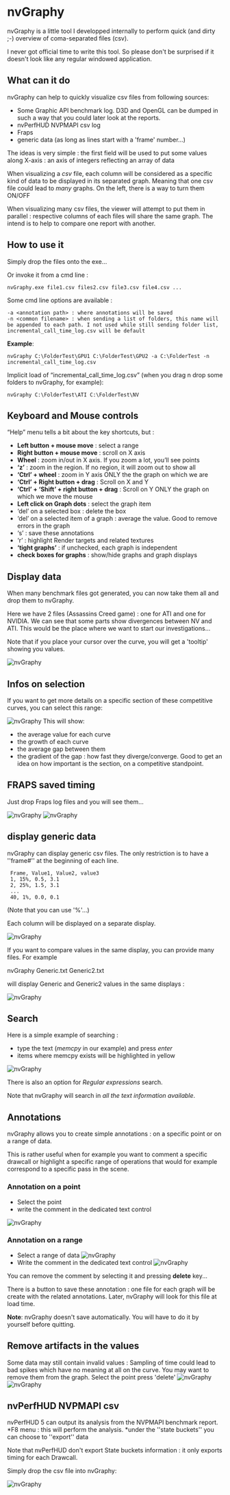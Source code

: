 # nvGraphy

nvGraphy is a little tool I developped internally to perform quick (and dirty ;-) overview of coma-separated files (csv).

I never got official time to write this tool. So please don't be surprised if it doesn't look like any regular windowed application.

## What can it do

nvGraphy can help to quickly visualize csv files from following sources:

* Some Graphic API benchmark log. D3D and OpenGL can be dumped in such a way that you could later look at the reports.
* nvPerfHUD NVPMAPI csv log
* Fraps
* generic data (as long as lines start with a 'frame' number...)

The ideas is very simple : the first field will be used to put some values along X-axis : an axis of integers reflecting an array of data

When visualizing a *csv* file, each column will be considered as a specific kind of data to be displayed in its separated graph. Meaning that one csv file could lead to *many* graphs. On the left, there is a way to turn them ON/OFF

When visualizing many csv files, the viewer will attempt to put them in parallel : respective columns of each files will share the same graph. The intend is to help to compare one report with another.

## How to use it

Simply drop the files onto the exe...

Or invoke it from a cmd line :
````
nvGraphy.exe file1.csv files2.csv file3.csv file4.csv ...
````

Some cmd line options are available :

````
-a <annotation path> : where annotations will be saved
-n <common filename> : when sending a list of folders, this name will be appended to each path. I not used while still sending folder list, incremental_call_time_log.csv will be default
````

__Example__:
````
nvGraphy C:\FolderTest\GPU1 C:\FolderTest\GPU2 -a C:\FolderTest -n incremental_call_time_log.csv
````

Implicit load of “incremental_call_time_log.csv” (when you drag n drop some folders to nvGraphy, for example):
````
nvGraphy C:\FolderTest\ATI C:\FolderTest\NV
````

## Keyboard and Mouse controls
“Help” menu tells a bit about the key shortcuts, but :

* __Left button + mouse move__ : select a range
* __Right button + mouse move__ : scroll on X axis
* __Wheel__ : zoom in/out in X axis. If you zoom a lot, you’ll see points
* __‘z’__ : zoom in the region. If no region, it will zoom out to show all
* __‘Ctrl’ + wheel__ : zoom in Y axis ONLY the the graph on which we are
* __‘Ctrl’ + Right button + drag__ : Scroll on X and Y
* __‘Ctrl’ + ‘Shift’ + right button + drag__ : Scroll on Y ONLY the graph on which we move the mouse
* __Left click on Graph dots__ : select the graph item
* ‘del’ on a selected box : delete the box
* ‘del’ on a selected item of a graph : average the value. Good to remove errors in the graph
* ‘s’ : save these annotations
* ‘r’ : highlight Render targets and related textures
* __‘tight graphs’__ : if unchecked, each graph is independent
* __check boxes for graphs__ : show/hide graphs and graph displays

## Display data

When many benchmark files got generated, you can now take them all and drop them to nvGraphy.

Here we have 2 files (Assassins Creed game) : one for ATI and one for NVIDIA. We can see that some parts show divergences between NV and ATI. This would be the place where we want to start our investigations...

Note that if you place your cursor over the curve, you will get a 'tooltip' showing you values.

![nvGraphy](https://github.com/tlorach/nvGraphy/raw/master/README_pics/NvGraphy_competitiveAPICGraphs.png)


## Infos on selection
If you want to get more details on a specific section of these competitive curves, you can select this range:

![nvGraphy](https://github.com/tlorach/nvGraphy/raw/master/README_pics/NvGraphy_competitiveRangeCompare.png)
This will show:
* the average value for each curve
* the growth of each curve
* the average gap between them
* the gradient of the gap : how fast they diverge/converge. Good to get an idea on how important is the section, on a competitive standpoint.


## FRAPS saved timing

Just drop Fraps log files and you will see them...

![nvGraphy](https://github.com/tlorach/nvGraphy/raw/master/README_pics/nvGraphy_FRAPS_FPS.png)
![nvGraphy](https://github.com/tlorach/nvGraphy/raw/master/README_pics/nvGraphy_FRAPS_Ms.png)

## display generic data
nvGraphy can display generic csv files.
The only restriction is to have a ''frame#'' at the beginning of each line.
````
 Frame, Value1, Value2, value3
 1, 15%, 0.5, 3.1
 2, 25%, 1.5, 3.1
 ...
 40, 1%, 0.0, 0.1
````

(Note that you can use '%'...)

Each column will be displayed on a separate display. 

![nvGraphy](https://github.com/tlorach/nvGraphy/raw/master/README_pics/nvGraphy_generic1.png)

If you want to compare values in the same display, you can provide many files. For example 

 nvGraphy Generic.txt Generic2.txt

will display Generic and Generic2 values in the same displays :

![nvGraphy](https://github.com/tlorach/nvGraphy/raw/master/README_pics/nvGraphy_generic2.png)


## Search
Here is a simple example of searching :
* type the text (*memcpy* in our example) and press *enter*
* items where memcpy exists will be highlighted in yellow

![nvGraphy](https://github.com/tlorach/nvGraphy/raw/master/README_pics/NvGraphy_Search.png)

There is also an option for *Regular expressions* search.

Note that nvGraphy will search in *all the text information available*.


## Annotations
nvGraphy allows you to create simple annotations : on a specific point or on a range of data.

This is rather useful when for example you want to comment a specific drawcall or highlight a specific range of operations that would for example correspond to a specific pass in the scene.

### Annotation on a point
* Select the point
* write the comment in the dedicated text control

![nvGraphy](https://github.com/tlorach/nvGraphy/raw/master/README_pics/NvGraphy_annotPT.png)

### Annotation on a range
* Select a range of data
![nvGraphy](https://github.com/tlorach/nvGraphy/raw/master/README_pics/nvGraphy_rangeannot1.png)
* Write the comment in the dedicated text control
![nvGraphy](https://github.com/tlorach/nvGraphy/raw/master/README_pics/nvGraphy_rangeannot2.png)

You can remove the comment by selecting it and pressing **delete** key...

There is a button to save these annotation : one file for each graph will be create with the related annotations. Later, nvGraphy will look for this file at load time.

__Note__: nvGraphy doesn't save automatically. You will have to do it by yourself before quitting.

## Remove artifacts in the values
Some data may still contain invalid values : Sampling of time could lead to bad spikes which have no meaning at all on the curve. You may want to remove them from the graph.
Select the point
press 'delete'
![nvGraphy](https://github.com/tlorach/nvGraphy/raw/master/README_pics/NvGraphy_correctPT1.png)
![nvGraphy](https://github.com/tlorach/nvGraphy/raw/master/README_pics/NvGraphy_correctPT2.png)

## nvPerfHUD NVPMAPI csv

nvPerfHUD 5 can output its analysis from the NVPMAPI benchmark report.
*F8 menu : this will perform the analysis.
*under the ''state buckets'' you can choose to ''export'' data

Note that nvPerfHUD don't export State buckets information : it only exports timing for each Drawcall.

Simply drop the csv file into nvGraphy:

![nvGraphy](https://github.com/tlorach/nvGraphy/raw/master/README_pics/nvGraphy_nvPerfHUD.png)



